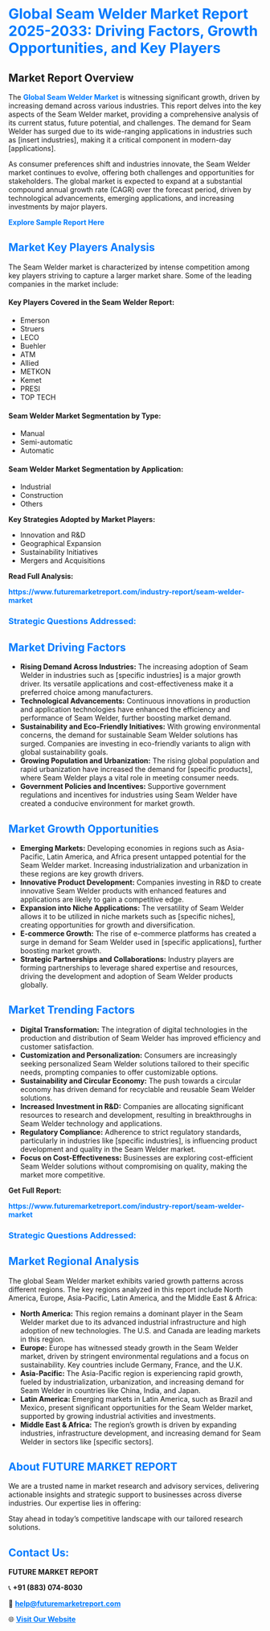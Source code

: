 <h1 style="color: #007BFF;">Global Seam Welder Market Report 2025-2033: Driving Factors, Growth Opportunities, and Key Players</h1>

<section id="overview">
<h2>Market Report Overview</h2>
<p>The <a href="https://www.futuremarketreport.com/industry-report/seam-welder-market" style="color: #007BFF; text-decoration: none;"><strong>Global Seam Welder Market</strong></a> is witnessing significant growth, driven by increasing demand across various industries. This report delves into the key aspects of the Seam Welder market, providing a comprehensive analysis of its current status, future potential, and challenges. The demand for Seam Welder has surged due to its wide-ranging applications in industries such as [insert industries], making it a critical component in modern-day [applications].</p>
<p>As consumer preferences shift and industries innovate, the Seam Welder market continues to evolve, offering both challenges and opportunities for stakeholders. The global market is expected to expand at a substantial compound annual growth rate (CAGR) over the forecast period, driven by technological advancements, emerging applications, and increasing investments by major players.</p>
</section>

<section id="overview">
<p><a href="https://www.futuremarketreport.com/request-sample/reportId=55931" style="color: #007BFF; text-decoration: none;"><strong>Explore Sample Report Here</strong></a></p>
</section>

<section id="key-players">
<h2 style="color: #007BFF;">Market Key Players Analysis</h2>
<p>The Seam Welder market is characterized by intense competition among key players striving to capture a larger market share. Some of the leading companies in the market include:</p>
<h4>Key Players Covered in the Seam Welder Report:</h4>
<ul><li>Emerson</li><li>Struers</li><li>LECO</li><li>Buehler</li><li>ATM</li><li>Allied</li><li>METKON</li><li>Kemet</li><li>PRESI</li><li>TOP TECH</li></ul>
<h4>Seam Welder Market Segmentation by Type:</h4>
<ul><li>Manual</li><li>Semi-automatic</li><li>Automatic</li></ul>

<h4>Seam Welder Market Segmentation by Application:</h4>
<ul><li>Industrial</li><li>Construction</li><li>Others</li></ul>
<p><strong>Key Strategies Adopted by Market Players:</strong></p>
<ul>
<li>Innovation and R&D</li>
<li>Geographical Expansion</li>
<li>Sustainability Initiatives</li>
<li>Mergers and Acquisitions</li>
</ul>
</section>

<section>
<p><strong>Read Full Analysis: </strong></p><a href="https://www.futuremarketreport.com/industry-report/seam-welder-market" style="color: #007BFF; text-decoration: none;"><strong>https://www.futuremarketreport.com/industry-report/seam-welder-market</strong></a>
<h3 style="color: #007BFF;">Strategic Questions Addressed:</h3>
</section>

<section id="driving-factors">
<h2 style="color: #007BFF;">Market Driving Factors</h2>
<ul>
<li><strong>Rising Demand Across Industries:</strong> The increasing adoption of Seam Welder in industries such as [specific industries] is a major growth driver. Its versatile applications and cost-effectiveness make it a preferred choice among manufacturers.</li>
<li><strong>Technological Advancements:</strong> Continuous innovations in production and application technologies have enhanced the efficiency and performance of Seam Welder, further boosting market demand.</li>
<li><strong>Sustainability and Eco-Friendly Initiatives:</strong> With growing environmental concerns, the demand for sustainable Seam Welder solutions has surged. Companies are investing in eco-friendly variants to align with global sustainability goals.</li>
<li><strong>Growing Population and Urbanization:</strong> The rising global population and rapid urbanization have increased the demand for [specific products], where Seam Welder plays a vital role in meeting consumer needs.</li>
<li><strong>Government Policies and Incentives:</strong> Supportive government regulations and incentives for industries using Seam Welder have created a conducive environment for market growth.</li>
</ul>
</section>

<section id="growth-opportunities">
<h2 style="color: #007BFF;">Market Growth Opportunities</h2>
<ul>
<li><strong>Emerging Markets:</strong> Developing economies in regions such as Asia-Pacific, Latin America, and Africa present untapped potential for the Seam Welder market. Increasing industrialization and urbanization in these regions are key growth drivers.</li>
<li><strong>Innovative Product Development:</strong> Companies investing in R&D to create innovative Seam Welder products with enhanced features and applications are likely to gain a competitive edge.</li>
<li><strong>Expansion into Niche Applications:</strong> The versatility of Seam Welder allows it to be utilized in niche markets such as [specific niches], creating opportunities for growth and diversification.</li>
<li><strong>E-commerce Growth:</strong> The rise of e-commerce platforms has created a surge in demand for Seam Welder used in [specific applications], further boosting market growth.</li>
<li><strong>Strategic Partnerships and Collaborations:</strong> Industry players are forming partnerships to leverage shared expertise and resources, driving the development and adoption of Seam Welder products globally.</li>
</ul>
</section>

<section id="trending-factors">
<h2 style="color: #007BFF;">Market Trending Factors</h2>
<ul>
<li><strong>Digital Transformation:</strong> The integration of digital technologies in the production and distribution of Seam Welder has improved efficiency and customer satisfaction.</li>
<li><strong>Customization and Personalization:</strong> Consumers are increasingly seeking personalized Seam Welder solutions tailored to their specific needs, prompting companies to offer customizable options.</li>
<li><strong>Sustainability and Circular Economy:</strong> The push towards a circular economy has driven demand for recyclable and reusable Seam Welder solutions.</li>
<li><strong>Increased Investment in R&D:</strong> Companies are allocating significant resources to research and development, resulting in breakthroughs in Seam Welder technology and applications.</li>
<li><strong>Regulatory Compliance:</strong> Adherence to strict regulatory standards, particularly in industries like [specific industries], is influencing product development and quality in the Seam Welder market.</li>
<li><strong>Focus on Cost-Effectiveness:</strong> Businesses are exploring cost-efficient Seam Welder solutions without compromising on quality, making the market more competitive.</li>
</ul>
</section>

<section>
<p><strong>Get Full Report: </strong></p><a href="https://www.futuremarketreport.com/industry-report/seam-welder-market" style="color: #007BFF; text-decoration: none;"><strong>https://www.futuremarketreport.com/industry-report/seam-welder-market</strong></a>
<h3 style="color: #007BFF;">Strategic Questions Addressed:</h3>
</section>


<section id="regional-analysis">
<h2 style="color: #007BFF;">Market Regional Analysis</h2>
<p>The global Seam Welder market exhibits varied growth patterns across different regions. The key regions analyzed in this report include North America, Europe, Asia-Pacific, Latin America, and the Middle East & Africa:</p>
<ul>
<li><strong>North America:</strong> This region remains a dominant player in the Seam Welder market due to its advanced industrial infrastructure and high adoption of new technologies. The U.S. and Canada are leading markets in this region.</li>
<li><strong>Europe:</strong> Europe has witnessed steady growth in the Seam Welder market, driven by stringent environmental regulations and a focus on sustainability. Key countries include Germany, France, and the U.K.</li>
<li><strong>Asia-Pacific:</strong> The Asia-Pacific region is experiencing rapid growth, fueled by industrialization, urbanization, and increasing demand for Seam Welder in countries like China, India, and Japan.</li>
<li><strong>Latin America:</strong> Emerging markets in Latin America, such as Brazil and Mexico, present significant opportunities for the Seam Welder market, supported by growing industrial activities and investments.</li>
<li><strong>Middle East & Africa:</strong> The region’s growth is driven by expanding industries, infrastructure development, and increasing demand for Seam Welder in sectors like [specific sectors].</li>
</ul>
</section>

<footer>
<h2 style="color: #007BFF;">About FUTURE MARKET REPORT</h2>
<p>We are a trusted name in market research and advisory services, delivering actionable insights and strategic support to businesses across diverse industries. Our expertise lies in offering:</p>

<p>Stay ahead in today’s competitive landscape with our tailored research solutions.</p>

<h2 style="color: #007BFF;">Contact Us:</h2>
<p><strong>FUTURE MARKET REPORT</strong></p>
<p>📞 <strong>+91 (883) 074-8030</strong></p>
<p>📧 <strong><a href="mailto:help@futuremarketreport.com" style="color: #007BFF;">help@futuremarketreport.com</a></strong></p>
<p>🌐 <strong><a href="https://www.futuremarketreport.com/" style="color: #007BFF;">Visit Our Website</a></strong></p>
</footer>
